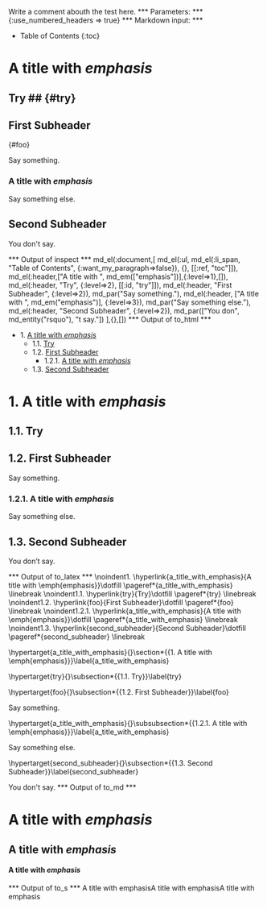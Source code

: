 Write a comment abouth the test here.
*** Parameters: ***
{:use_numbered_headers => true}
*** Markdown input: ***

* Table of Contents
{:toc}

A title with *emphasis*
=======================

## Try ## {#try}

First Subheader
---------------
{#foo}

Say something.

### A title with *emphasis* ###

Say something else.

Second Subheader
--------------

You don't say.

*** Output of inspect ***
md_el(:document,[
    md_el(:ul, md_el(:li_span, "Table of Contents", {:want_my_paragraph=>false}), {}, [[:ref, "toc"]]),
	md_el(:header,["A title with ", md_em(["emphasis"])],{:level=>1},[]),
	md_el(:header, "Try", {:level=>2}, [[:id, "try"]]),
	md_el(:header, "First Subheader", {:level=>2}),
	md_par("Say something."),
	md_el(:header, ["A title with ", md_em("emphasis")], {:level=>3}),
	md_par("Say something else."),
	md_el(:header, "Second Subheader", {:level=>2}),
	md_par(["You don", md_entity("rsquo"), "t say."])
],{},[])
*** Output of to_html ***
<div class="maruku_toc"><ul><li><span class="maruku_section_number">1. </span><a href="#a_title_with_emphasis">A title with <em>emphasis</em></a><ul><li><span class="maruku_section_number">1.1. </span><a href="#try">Try</a></li><li><span class="maruku_section_number">1.2. </span><a href="#foo">First Subheader</a><ul><li><span class="maruku_section_number">1.2.1. </span><a href="#a_title_with_emphasis">A title with <em>emphasis</em></a></li></ul></li><li><span class="maruku_section_number">1.3. </span><a href="#second_subheader">Second Subheader</a></li></ul></li></ul></div>
<h1 id="a_title_with_emphasis"><span class="maruku_section_number">1. </span>A title with <em>emphasis</em></h1>

<h2 id="try"><span class="maruku_section_number">1.1. </span>Try</h2>

<h2 id="foo"><span class="maruku_section_number">1.2. </span>First Subheader</h2>

<p>Say something.</p>

<h3 id="a_title_with_emphasis"><span class="maruku_section_number">1.2.1. </span>A title with <em>emphasis</em></h3>

<p>Say something else.</p>

<h2 id="second_subheader"><span class="maruku_section_number">1.3. </span>Second Subheader</h2>

<p>You don’t say.</p>
*** Output of to_latex ***
\noindent1. \hyperlink{a_title_with_emphasis}{A title with \emph{emphasis}}\dotfill \pageref*{a_title_with_emphasis} \linebreak
\noindent1.1. \hyperlink{try}{Try}\dotfill \pageref*{try} \linebreak
\noindent1.2. \hyperlink{foo}{First Subheader}\dotfill \pageref*{foo} \linebreak
\noindent1.2.1. \hyperlink{a_title_with_emphasis}{A title with \emph{emphasis}}\dotfill \pageref*{a_title_with_emphasis} \linebreak
\noindent1.3. \hyperlink{second_subheader}{Second Subheader}\dotfill \pageref*{second_subheader} \linebreak


\hypertarget{a_title_with_emphasis}{}\section*{{1. A title with \emph{emphasis}}}\label{a_title_with_emphasis}

\hypertarget{try}{}\subsection*{{1.1. Try}}\label{try}

\hypertarget{foo}{}\subsection*{{1.2. First Subheader}}\label{foo}

Say something.

\hypertarget{a_title_with_emphasis}{}\subsubsection*{{1.2.1. A title with \emph{emphasis}}}\label{a_title_with_emphasis}

Say something else.

\hypertarget{second_subheader}{}\subsection*{{1.3. Second Subheader}}\label{second_subheader}

You don't say.
*** Output of to_md ***
# A title with *emphasis* #

## A title with *emphasis* ##

#### A title with *emphasis* ####
*** Output of to_s ***
A title with emphasisA title with emphasisA title with emphasis
